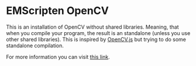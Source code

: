 # EMScripten OpenCV
This is an installation of OpenCV without shared libraries. Meaning, that when you compile your program, the result is an standalone (unless you use other shared libraries). This is inspired by [OpenCV.js](https://docs.opencv.org/4.x/d5/d10/tutorial_js_root.html) but trying to do some standalone compilation.

For more information you can visit [this link](https://oislas.com/blog/opencv_wasm/).
